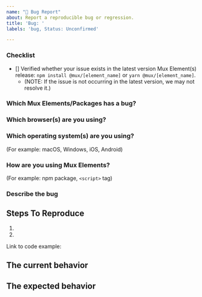 ```yaml
---
name: "🐛 Bug Report"
about: Report a reproducible bug or regression.
title: 'Bug: '
labels: 'bug, Status: Unconfirmed'

---
```

<!--
  Thanks for taking the time to file a bug report! Please fill this template out as completely as possible. 
-->

### Checklist
- [] Verified whether your issue exists in the latest version Mux Element(s) release: `npm install @mux/[element_name]` or `yarn @mux/[element_name]`.
  - (NOTE: If the issue is not occurring in the latest version, we may not resolve it.)

### Which Mux Elements/Packages has a bug?
<!-- 
  Uncomment all that apply

- mux-video
- mux-audio
- common
-->

### Which browser(s) are you using?
<!-- 
  Uncomment all that apply
  (NOTE: Currently, Mux Elements are only officially supported in new versions of the browsers listed above)
  
- Chrome
- Safari
- Firefox
- Edge ("Edgeium")
- Chrome Android
- Safari on iOS
- Other (list browser name(s), e.g. "Samsung Internet", "Opera"):  
-->

### Which operating system(s) are you using?
(For example: macOS, Windows, iOS, Android)

### How are you using Mux Elements?
(For example: npm package, `<script>` tag)

### Describe the bug

<!--
  Please provide a clear and concise description of what the bug is. Include
  screenshots if needed. Please test using the latest version of the relevant
  Mux Elements packages to make sure your issue has not already been fixed.
-->


## Steps To Reproduce

1.
2.

<!--
  Your bug will get fixed much faster if we can run your code and it's clear how to reproduce the issue. Issues without reproduction steps or
  code examples may be immediately closed as not actionable.
-->

Link to code example:

<!--
  Please provide a CodeSandbox (https://codesandbox.io/s/new), a link to a
  repository on GitHub, or provide a minimal code example that reproduces the
  problem. You may provide a screenshot of the application if you think it is
  relevant to your bug report. Here are some tips for providing a minimal
  example: https://stackoverflow.com/help/mcve.
-->

## The current behavior


## The expected behavior